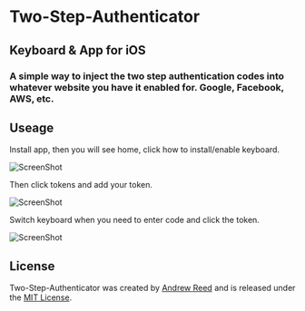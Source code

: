 # Two-Step-Authenticator
## Keyboard & App for iOS
### A simple way to inject the two step authentication codes into whatever website you have it enabled for. Google, Facebook, AWS, etc.

## Useage

Install app, then you will see home, click how to install/enable keyboard.

![ScreenShot](https://raw.github.com/Reedyuk/Two-Step-Authenticator-iOS/master/Screenshots/home.png)

Then click tokens and add your token.

![ScreenShot](https://raw.github.com/Reedyuk/Two-Step-Authenticator-iOS/master/Screenshots/tokens.png)

Switch keyboard when you need to enter code and click the token.

![ScreenShot](https://raw.github.com/Reedyuk/Two-Step-Authenticator-iOS/master/Screenshots/keyboard.png)

## License

Two-Step-Authenticator was created by [Andrew Reed][] and is released under the [MIT License](LICENSE.md).

[Andrew Reed]: http://www.andrewreed.co.uk